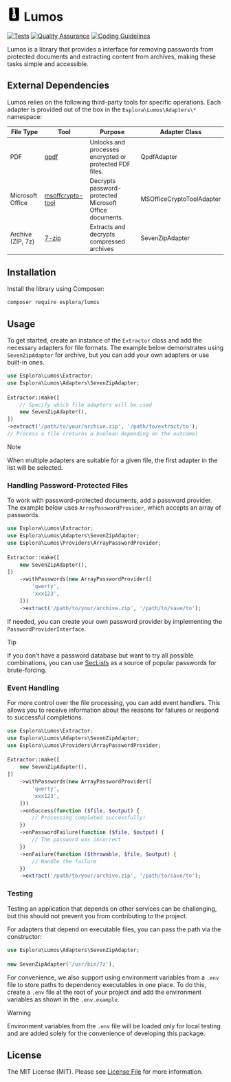 # <img src=".github/logo.svg?sanitize=true" width="32" height="32" alt="Lumos"> Lumos

[![Tests](https://github.com/esplora/decompresso/actions/workflows/phpunit.yml/badge.svg)](https://github.com/esplora/decompresso/actions/workflows/phpunit.yml)
[![Quality Assurance](https://github.com/esplora/lumos/actions/workflows/quality.yml/badge.svg)](https://github.com/esplora/lumos/actions/workflows/quality.yml)
[![Coding Guidelines](https://github.com/esplora/lumos/actions/workflows/php-cs-fixer.yml/badge.svg)](https://github.com/esplora/lumos/actions/workflows/php-cs-fixer.yml)

Lumos is a library that provides a interface for removing passwords from protected documents and extracting
content from archives, making these tasks simple and accessible.

## External Dependencies

Lumos relies on the following third-party tools for specific operations.
Each adapter is provided out of the box in the `Esplora\Lumos\Adapters\*` namespace:

| **File Type**     | **Tool**                                                         | **Purpose**                                             | **Adapter Class**         |
|-------------------|------------------------------------------------------------------|---------------------------------------------------------|---------------------------|
| PDF               | [qpdf](https://github.com/qpdf/qpdf)                             | Unlocks and processes encrypted or protected PDF files. | QpdfAdapter               |
| Microsoft Office  | [msoffcrypto-tool](https://github.com/msoffice/msoffcrypto-tool) | Decrypts password-protected Microsoft Office documents. | MSOfficeCryptoToolAdapter |
| Archive (ZIP, 7z) | [7-zip](https://www.7-zip.org/)                                  | Extracts and decrypts compressed archives               | SevenZipAdapter           |

## Installation

Install the library using Composer:

```bash
composer require esplora/lumos
```

## Usage

To get started, create an instance of the `Extractor` class and add the necessary adapters for file formats. The example
below demonstrates using `SevenZipAdapter` for archive, but you can add your own adapters or use built-in ones.

```php
use Esplora\Lumos\Extractor;
use Esplora\Lumos\Adapters\SevenZipAdapter;

Extractor::make([
    // Specify which file adapters will be used
    new SevenZipAdapter(),
])
->extract('/path/to/your/archive.zip', '/path/to/extract/to');
// Process a file (returns a boolean depending on the outcome)
```

> [!NOTE]
> When multiple adapters are suitable for a given file, the first adapter in the list will be selected.


### Handling Password-Protected Files

To work with password-protected documents, add a password provider. The example below uses `ArrayPasswordProvider`,
which accepts an array of passwords.

```php
use Esplora\Lumos\Extractor;
use Esplora\Lumos\Adapters\SevenZipAdapter;
use Esplora\Lumos\Providers\ArrayPasswordProvider;

Extractor::make([
    new SevenZipAdapter(),
])
    ->withPasswords(new ArrayPasswordProvider([
        'qwerty',
        'xxx123',
    ]))
    ->extract('/path/to/your/archive.zip', '/path/to/save/to');
```

If needed, you can create your own password provider by implementing the `PasswordProviderInterface`.

> [!TIP]
> If you don’t have a password database but want to try all possible combinations, you can
> use [SecLists](https://github.com/danielmiessler/SecLists/tree/master/Passwords) as a source of popular passwords for
> brute-forcing.

### Event Handling

For more control over the file processing, you can add event handlers. This allows you to receive information about the
reasons for failures or respond to successful completions.

```php
use Esplora\Lumos\Extractor;
use Esplora\Lumos\Adapters\SevenZipAdapter;
use Esplora\Lumos\Providers\ArrayPasswordProvider;

Extractor::make([
    new SevenZipAdapter(),
])
    ->withPasswords(new ArrayPasswordProvider([
        'qwerty',
        'xxx123',
    ]))
    ->onSuccess(function ($file, $output) {
        // Processing completed successfully!
    })
    ->onPasswordFailure(function ($file, $output) {
        // The password was incorrect
    })
    ->onFailure(function ($throwable, $file, $output) {
        // Handle the failure
    })
    ->extract('/path/to/your/archive.zip', '/path/to/save/to');
```

### Testing

Testing an application that depends on other services can be challenging, but this should not prevent you from
contributing to the project.

For adapters that depend on executable files, you can pass the path via the constructor:

```php
use Esplora\Lumos\Adapters\SevenZipAdapter;

new SevenZipAdapter('/usr/bin/7z'),
```

For convenience, we also support using environment variables from a `.env` file to store paths to dependency executables
in one place. To do this, create a `.env` file at the root of your project and add the environment variables as shown in
the `.env.example`.

> [!WARNING]  
> Environment variables from the `.env` file will be loaded only for local testing and are added solely for the
> convenience of developing this package.

## License

The MIT License (MIT). Please see [License File](LICENSE.md) for more information.
